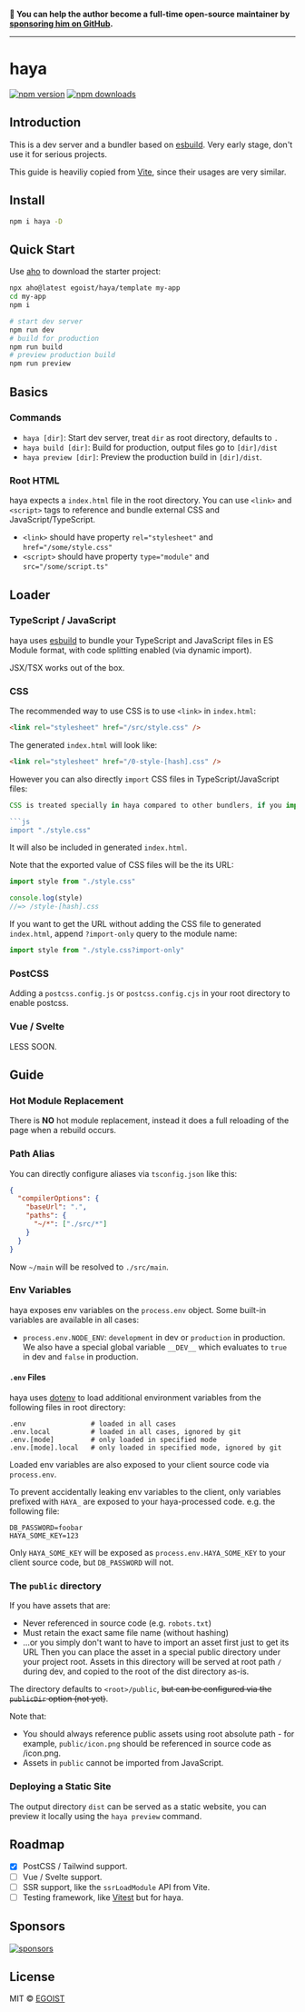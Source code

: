 **💛 You can help the author become a full-time open-source maintainer by [sponsoring him on GitHub](https://github.com/sponsors/egoist).**

---

# haya

[![npm version](https://badgen.net/npm/v/haya)](https://npm.im/haya) [![npm downloads](https://badgen.net/npm/dm/haya)](https://npm.im/haya)

## Introduction

This is a dev server and a bundler based on [esbuild](https://esbuild.github.io). Very early stage, don't use it for serious projects.

This guide is heaviliy copied from [Vite](https://vitejs.dev), since their usages are very similar.

## Install

```bash
npm i haya -D
```

## Quick Start

Use [aho](https://github.com/egoist/aho) to download the starter project:

```bash
npx aho@latest egoist/haya/template my-app
cd my-app
npm i

# start dev server
npm run dev
# build for production
npm run build
# preview production build
npm run preview
```

## Basics

### Commands

- `haya [dir]`: Start dev server, treat `dir` as root directory, defaults to `.`
- `haya build [dir]`: Build for production, output files go to `[dir]/dist`
- `haya preview [dir]`: Preview the production build in `[dir]/dist`.

### Root HTML

haya expects a `index.html` file in the root directory. You can use `<link>` and `<script>` tags to reference and bundle external CSS and JavaScript/TypeScript.

- `<link>` should have property `rel="stylesheet"` and `href="/some/style.css"`
- `<script>` should have property `type="module"` and `src="/some/script.ts"`

## Loader

### TypeScript / JavaScript

haya uses [esbuild](https://esbuild.github.io) to bundle your TypeScript and JavaScript files in ES Module format, with code splitting enabled (via dynamic import).

JSX/TSX works out of the box.

### CSS

The recommended way to use CSS is to use `<link>` in `index.html`:

```html
<link rel="stylesheet" href="/src/style.css" />
```

The generated `index.html` will look like:

```html
<link rel="stylesheet" href="/0-style-[hash].css" />
```

However you can also directly `import` CSS files in TypeScript/JavaScript files:

````js
CSS is treated specially in haya compared to other bundlers, if you import a CSS file in your JavaScript file, you will get the URL to the output CSS file:

```js
import "./style.css"
````

It will also be included in generated `index.html`.

Note that the exported value of CSS files will be the its URL:

```js
import style from "./style.css"

console.log(style)
//=> /style-[hash].css
```

If you want to get the URL without adding the CSS file to generated `index.html`, append `?import-only` query to the module name:

```js
import style from "./style.css?import-only"
```

### PostCSS

Adding a `postcss.config.js` or `postcss.config.cjs` in your root directory to enable postcss.

### Vue / Svelte

LESS SOON.

## Guide

### Hot Module Replacement

There is **NO** hot module replacement, instead it does a full reloading of the page when a rebuild occurs.

### Path Alias

You can directly configure aliases via `tsconfig.json` like this:

```json
{
  "compilerOptions": {
    "baseUrl": ".",
    "paths": {
      "~/*": ["./src/*"]
    }
  }
}
```

Now `~/main` will be resolved to `./src/main`.

### Env Variables

haya exposes env variables on the `process.env` object. Some built-in variables are available in all cases:

- `process.env.NODE_ENV`: `development` in dev or `production` in production. We also have a special global variable `__DEV__` which evaluates to `true` in dev and `false` in production.

#### `.env` Files

haya uses [dotenv](https://github.com/motdotla/dotenv) to load additional environment variables from the following files in root directory:

```
.env                # loaded in all cases
.env.local          # loaded in all cases, ignored by git
.env.[mode]         # only loaded in specified mode
.env.[mode].local   # only loaded in specified mode, ignored by git
```

Loaded env variables are also exposed to your client source code via `process.env`.

To prevent accidentally leaking env variables to the client, only variables prefixed with `HAYA_` are exposed to your haya-processed code. e.g. the following file:

```
DB_PASSWORD=foobar
HAYA_SOME_KEY=123
```

Only `HAYA_SOME_KEY` will be exposed as `process.env.HAYA_SOME_KEY` to your client source code, but `DB_PASSWORD` will not.

### The `public` directory

If you have assets that are:

- Never referenced in source code (e.g. `robots.txt`)
- Must retain the exact same file name (without hashing)
- ...or you simply don't want to have to import an asset first just to get its URL
  Then you can place the asset in a special public directory under your project root. Assets in this directory will be served at root path `/` during dev, and copied to the root of the dist directory as-is.

The directory defaults to `<root>/public`, ~~but can be configured via the `publicDir` option (not yet)~~.

Note that:

- You should always reference public assets using root absolute path - for example, `public/icon.png` should be referenced in source code as /icon.png.
- Assets in `public` cannot be imported from JavaScript.

### Deploying a Static Site

The output directory `dist` can be served as a static website, you can preview it locally using the `haya preview` command.

## Roadmap

- [x] PostCSS / Tailwind support.
- [ ] Vue / Svelte support.
- [ ] SSR support, like the `ssrLoadModule` API from Vite.
- [ ] Testing framework, like [Vitest](https://vitest.dev/) but for haya.

## Sponsors

[![sponsors](https://sponsors-images.egoist.sh/sponsors.svg)](https://github.com/sponsors/egoist)

## License

MIT &copy; [EGOIST](https://github.com/sponsors/egoist)
